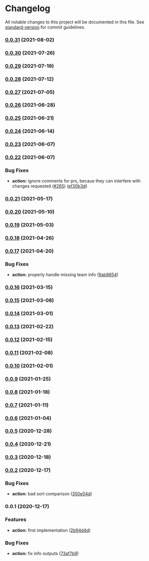 # Changelog

All notable changes to this project will be documented in this file. See [standard-version](https://github.com/conventional-changelog/standard-version) for commit guidelines.

### [0.0.31](https://github.com/jurijzahn8019/action-get-pull-review-info/compare/v0.0.30...v0.0.31) (2021-08-02)

### [0.0.30](https://github.com/jurijzahn8019/action-get-pull-review-info/compare/v0.0.29...v0.0.30) (2021-07-26)

### [0.0.29](https://github.com/jurijzahn8019/action-get-pull-review-info/compare/v0.0.28...v0.0.29) (2021-07-19)

### [0.0.28](https://github.com/jurijzahn8019/action-get-pull-review-info/compare/v0.0.27...v0.0.28) (2021-07-12)

### [0.0.27](https://github.com/jurijzahn8019/action-get-pull-review-info/compare/v0.0.26...v0.0.27) (2021-07-05)

### [0.0.26](https://github.com/jurijzahn8019/action-get-pull-review-info/compare/v0.0.25...v0.0.26) (2021-06-28)

### [0.0.25](https://github.com/jurijzahn8019/action-get-pull-review-info/compare/v0.0.24...v0.0.25) (2021-06-21)

### [0.0.24](https://github.com/jurijzahn8019/action-get-pull-review-info/compare/v0.0.23...v0.0.24) (2021-06-14)

### [0.0.23](https://github.com/jurijzahn8019/action-get-pull-review-info/compare/v0.0.22...v0.0.23) (2021-06-07)

### [0.0.22](https://github.com/jurijzahn8019/action-get-pull-review-info/compare/v0.0.21...v0.0.22) (2021-06-07)


### Bug Fixes

* **action:** ignore comments for prs, becaue they can interfere with changes requested ([#265](https://github.com/jurijzahn8019/action-get-pull-review-info/issues/265)) ([ef30b3d](https://github.com/jurijzahn8019/action-get-pull-review-info/commit/ef30b3d623f238a2dd9eaf16a180be915ba33206))

### [0.0.21](https://github.com/jurijzahn8019/action-get-pull-review-info/compare/v0.0.20...v0.0.21) (2021-05-17)

### [0.0.20](https://github.com/jurijzahn8019/action-get-pull-review-info/compare/v0.0.19...v0.0.20) (2021-05-10)

### [0.0.19](https://github.com/jurijzahn8019/action-get-pull-review-info/compare/v0.0.18...v0.0.19) (2021-05-03)

### [0.0.18](https://github.com/jurijzahn8019/action-get-pull-review-info/compare/v0.0.17...v0.0.18) (2021-04-26)

### [0.0.17](https://github.com/jurijzahn8019/action-get-pull-review-info/compare/v0.0.16...v0.0.17) (2021-04-20)


### Bug Fixes

* **action:** properly handle missing team info ([9ab8854](https://github.com/jurijzahn8019/action-get-pull-review-info/commit/9ab88549c6d448dce5a422f8e6d8e90ea19653e5))

### [0.0.16](https://github.com/jurijzahn8019/action-get-pull-review-info/compare/v0.0.15...v0.0.16) (2021-03-15)

### [0.0.15](https://github.com/jurijzahn8019/action-get-pull-review-info/compare/v0.0.14...v0.0.15) (2021-03-08)

### [0.0.14](https://github.com/jurijzahn8019/action-get-pull-review-info/compare/v0.0.13...v0.0.14) (2021-03-01)

### [0.0.13](https://github.com/jurijzahn8019/action-get-pull-review-info/compare/v0.0.12...v0.0.13) (2021-02-22)

### [0.0.12](https://github.com/jurijzahn8019/action-get-pull-review-info/compare/v0.0.11...v0.0.12) (2021-02-15)

### [0.0.11](https://github.com/jurijzahn8019/action-get-pull-review-info/compare/v0.0.10...v0.0.11) (2021-02-08)

### [0.0.10](https://github.com/jurijzahn8019/action-get-pull-review-info/compare/v0.0.9...v0.0.10) (2021-02-01)

### [0.0.9](https://github.com/jurijzahn8019/action-get-pull-review-info/compare/v0.0.8...v0.0.9) (2021-01-25)

### [0.0.8](https://github.com/jurijzahn8019/action-get-pull-review-info/compare/v0.0.7...v0.0.8) (2021-01-18)

### [0.0.7](https://github.com/jurijzahn8019/action-get-pull-review-info/compare/v0.0.6...v0.0.7) (2021-01-11)

### [0.0.6](https://github.com/jurijzahn8019/action-get-pull-review-info/compare/v0.0.5...v0.0.6) (2021-01-04)

### [0.0.5](https://github.com/jurijzahn8019/action-get-pull-review-info/compare/v0.0.4...v0.0.5) (2020-12-28)

### [0.0.4](https://github.com/jurijzahn8019/action-get-pull-review-info/compare/v0.0.3...v0.0.4) (2020-12-21)

### [0.0.3](https://github.com/jurijzahn8019/action-get-pull-review-info/compare/v0.0.2...v0.0.3) (2020-12-18)

### [0.0.2](https://github.com/jurijzahn8019/action-get-pull-review-info/compare/v0.0.1...v0.0.2) (2020-12-17)


### Bug Fixes

* **action:** bad sort comparison ([350e04d](https://github.com/jurijzahn8019/action-get-pull-review-info/commit/350e04d142a2a4c505503a3137a1d7000e80fc8f))

### 0.0.1 (2020-12-17)


### Features

* **action:** first implementation ([2b94d4d](https://github.com/jurijzahn8019/action-get-pull-review-info/commit/2b94d4d4d08bec14b117d8db50e2bc101a029338))


### Bug Fixes

* **action:** fix info outputs ([73af7b9](https://github.com/jurijzahn8019/action-get-pull-review-info/commit/73af7b93cd7dd2e8a416d548f2f679d7de9e0a9d))
